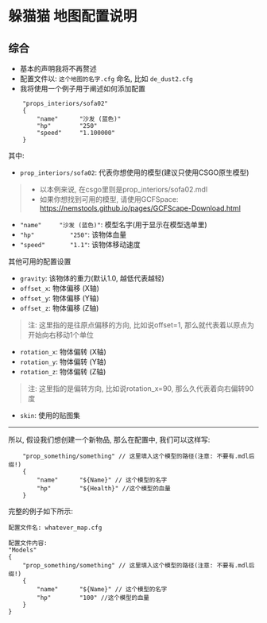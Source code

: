# 躲猫猫 地图配置说明

## 综合
- 基本的声明我将不再赘述
- 配置文件以: ```这个地图的名字.cfg``` 命名, 比如 ```de_dust2.cfg```
- 我将使用一个例子用于阐述如何添加配置
```keyvalue
    "props_interiors/sofa02"
    {
        "name"		"沙发 (蓝色)"
        "hp"		"250"
        "speed"		"1.100000"
    }
```
其中:
- ```prop_interiors/sofa02```: 代表你想使用的模型(建议只使用CSGO原生模型)
> - 以本例来说, 在csgo里则是prop_interiors/sofa02.mdl
> - 如果你想找到可用的模型, 请使用GCFSpace: https://nemstools.github.io/pages/GCFScape-Download.html
- ```"name"		"沙发 (蓝色)"```: 模型名字(用于显示在模型选单里)
- ```"hp"          "250"```: 该物体血量
- ```"speed"       "1.1"```: 该物体移动速度

其他可用的配置设置
- ```gravity```: 该物体的重力(默认1.0, 越低代表越轻)
- ```offset_x```: 物体偏移 (X轴)
- ```offset_y```: 物体偏移 (Y轴)
- ```offset_z```: 物体偏移 (Z轴)
> 注: 这里指的是往原点偏移的方向, 比如说offset=1, 那么就代表着以原点为开始向右移动1个单位
- ```rotation_x```: 物体偏转 (X轴)
- ```rotation_y```: 物体偏转 (Y轴)
- ```rotation_z```: 物体偏转 (Z轴)
> 注: 这里指的是偏转方向, 比如说rotation_x=90, 那么久代表着向右偏转90度
- ```skin```: 使用的贴图集
___
所以, 假设我们想创建一个新物品, 那么在配置中, 我们可以这样写:
```keyvalue
    "prop_something/something" // 这里填入这个模型的路径(注意: 不要有.mdl后缀!)
    {
        "name"      "${Name}" // 这个模型的名字
        "hp"        "${Health}" //这个模型的血量
    }
```

完整的例子如下所示:
```
配置文件名: whatever_map.cfg

配置文件内容:
"Models"
{
    "prop_something/something" // 这里填入这个模型的路径(注意: 不要有.mdl后缀!)
    {
        "name"      "${Name}" // 这个模型的名字
        "hp"        "100" //这个模型的血量
    }
}

```